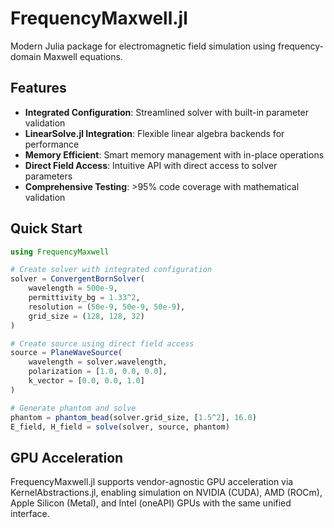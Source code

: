 # FrequencyMaxwell.jl

Modern Julia package for electromagnetic field simulation using frequency-domain Maxwell equations.

## Features

- **Integrated Configuration**: Streamlined solver with built-in parameter validation
- **LinearSolve.jl Integration**: Flexible linear algebra backends for performance
- **Memory Efficient**: Smart memory management with in-place operations
- **Direct Field Access**: Intuitive API with direct access to solver parameters
- **Comprehensive Testing**: >95% code coverage with mathematical validation

## Quick Start

```julia
using FrequencyMaxwell

# Create solver with integrated configuration
solver = ConvergentBornSolver(
    wavelength = 500e-9,
    permittivity_bg = 1.33^2,
    resolution = (50e-9, 50e-9, 50e-9),
    grid_size = (128, 128, 32)
)

# Create source using direct field access
source = PlaneWaveSource(
    wavelength = solver.wavelength,
    polarization = [1.0, 0.0, 0.0],
    k_vector = [0.0, 0.0, 1.0]
)

# Generate phantom and solve
phantom = phantom_bead(solver.grid_size, [1.5^2], 16.0)
E_field, H_field = solve(solver, source, phantom)
```

## GPU Acceleration

FrequencyMaxwell.jl supports vendor-agnostic GPU acceleration via KernelAbstractions.jl, enabling simulation on NVIDIA (CUDA), AMD (ROCm), Apple Silicon (Metal), and Intel (oneAPI) GPUs with the same unified interface.
